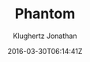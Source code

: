 ---
title: "Phantom"
github: https://github.com/klugjo/hexo-theme-phantom
demo: http://www.codeblocq.com/assets/projects/hexo-theme-phantom/        
author: Klughertz Jonathan
ssg:
  - Hexo
cms:
  - No Cms
date: 2016-03-30T06:14:41Z
github_branch: master
description: "Hexo implementation of Phantom (http://html5up.net/phantom)"
---